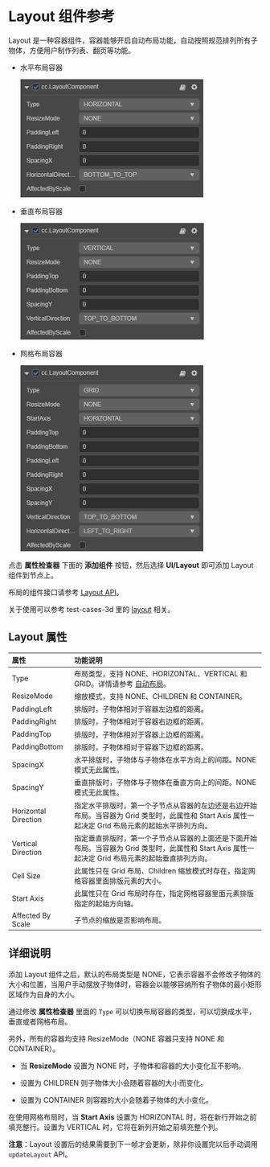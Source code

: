 # Layout 组件参考

Layout 是一种容器组件，容器能够开启自动布局功能，自动按照规范排列所有子物体，方便用户制作列表、翻页等功能。

- 水平布局容器

  ![horizontal-layout.png](layout/horizontal-layout.png)

- 垂直布局容器

  ![vertical-layout.png](layout/vertical-layout.png)

- 网格布局容器

  ![grid-layout.png](layout/grid-layout.png)

点击 **属性检查器** 下面的 **添加组件** 按钮，然后选择 **UI/Layout** 即可添加 Layout 组件到节点上。

布局的组件接口请参考 [Layout API](../../../api/zh/classes/ui.layout.html)。

关于使用可以参考 test-cases-3d 里的 [layout](https://github.com/cocos-creator/test-cases-3d/tree/master/assets/cases/ui/05.layout) 相关。

## Layout 属性

| 属性                 | 功能说明     |
| :-----------------  | :--------- |
| Type                 | 布局类型，支持 NONE、HORIZONTAL、VERTICAL 和 GRID。详情请参考 [自动布局](../engine/auto-layout.md)。                                                                                                |
| ResizeMode           | 缩放模式，支持 NONE、CHILDREN 和 CONTAINER。                                                                                                        |
| PaddingLeft          | 排版时，子物体相对于容器左边框的距离。                                                                                                            |
| PaddingRight         | 排版时，子物体相对于容器右边框的距离。                                                                                                            |
| PaddingTop           | 排版时，子物体相对于容器上边框的距离。                                                                                                            |
| PaddingBottom        | 排版时，子物体相对于容器下边框的距离。                                                                                                            |
| SpacingX             | 水平排版时，子物体与子物体在水平方向上的间距。NONE 模式无此属性。                                                                                  |
| SpacingY             | 垂直排版时，子物体与子物体在垂直方向上的间距。NONE 模式无此属性。                                                                                  |
| Horizontal Direction | 指定水平排版时，第一个子节点从容器的左边还是右边开始布局。当容器为 Grid 类型时，此属性和 Start Axis 属性一起决定 Grid 布局元素的起始水平排列方向。 |
| Vertical Direction   | 指定垂直排版时，第一个子节点从容器的上面还是下面开始布局。当容器为 Grid 类型时，此属性和 Start Axis 属性一起决定 Grid 布局元素的起始垂直排列方向。 |
| Cell Size            | 此属性只在 Grid 布局、Children 缩放模式时存在，指定网格容器里面排版元素的大小。                                                                                       |
| Start Axis           | 此属性只在 Grid 布局时存在，指定网格容器里面元素排版指定的起始方向轴。                                                                             |
| Affected By Scale    | 子节点的缩放是否影响布局。  |

## 详细说明

添加 Layout 组件之后，默认的布局类型是 NONE，它表示容器不会修改子物体的大小和位置，当用户手动摆放子物体时，容器会以能够容纳所有子物体的最小矩形区域作为自身的大小。

通过修改 **属性检查器** 里面的 `Type` 可以切换布局容器的类型，可以切换成水平，垂直或者网格布局。

另外，所有的容器均支持 ResizeMode（NONE 容器只支持 NONE 和 CONTAINER）。

- 当 **ResizeMode** 设置为 NONE 时，子物体和容器的大小变化互不影响。

- 设置为 CHILDREN 则子物体大小会随着容器的大小而变化。

- 设置为 CONTAINER 则容器的大小会随着子物体的大小变化。

在使用网格布局时，当 **Start Axis** 设置为 HORIZONTAL 时，将在新行开始之前填充整行。设置为 VERTICAL 时，它将在新列开始之前填充整个列。

**注意**：Layout 设置后的结果需要到下一帧才会更新，除非你设置完以后手动调用 `updateLayout` API。
